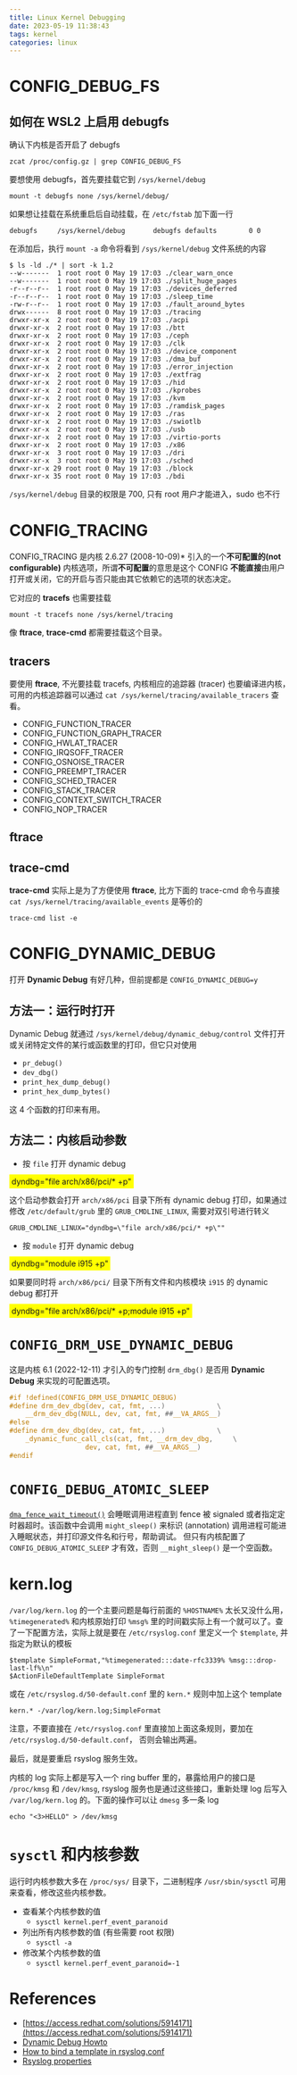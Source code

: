 ```yaml
---
title: Linux Kernel Debugging
date: 2023-05-19 11:38:43
tags: kernel
categories: linux
---
```


# CONFIG_DEBUG_FS

## 如何在 WSL2 上启用 debugfs

确认下内核是否开启了 debugfs

```
zcat /proc/config.gz | grep CONFIG_DEBUG_FS
```

要想使用 debugfs，首先要挂载它到 `/sys/kernel/debug`

```
mount -t debugfs none /sys/kernel/debug/
```

<!--more-->

如果想让挂载在系统重启后自动挂载，在 `/etc/fstab` 加下面一行

```
debugfs     /sys/kernel/debug       debugfs defaults        0 0
```

在添加后，执行 `mount -a` 命令将看到 `/sys/kernel/debug` 文件系统的内容

```
$ ls -ld ./* | sort -k 1.2
--w-------  1 root root 0 May 19 17:03 ./clear_warn_once
--w-------  1 root root 0 May 19 17:03 ./split_huge_pages
-r--r--r--  1 root root 0 May 19 17:03 ./devices_deferred
-r--r--r--  1 root root 0 May 19 17:03 ./sleep_time
-rw-r--r--  1 root root 0 May 19 17:03 ./fault_around_bytes
drwx------  8 root root 0 May 19 17:03 ./tracing
drwxr-xr-x  2 root root 0 May 19 17:03 ./acpi
drwxr-xr-x  2 root root 0 May 19 17:03 ./btt
drwxr-xr-x  2 root root 0 May 19 17:03 ./ceph
drwxr-xr-x  2 root root 0 May 19 17:03 ./clk
drwxr-xr-x  2 root root 0 May 19 17:03 ./device_component
drwxr-xr-x  2 root root 0 May 19 17:03 ./dma_buf
drwxr-xr-x  2 root root 0 May 19 17:03 ./error_injection
drwxr-xr-x  2 root root 0 May 19 17:03 ./extfrag
drwxr-xr-x  2 root root 0 May 19 17:03 ./hid
drwxr-xr-x  2 root root 0 May 19 17:03 ./kprobes
drwxr-xr-x  2 root root 0 May 19 17:03 ./kvm
drwxr-xr-x  2 root root 0 May 19 17:03 ./ramdisk_pages
drwxr-xr-x  2 root root 0 May 19 17:03 ./ras
drwxr-xr-x  2 root root 0 May 19 17:03 ./swiotlb
drwxr-xr-x  2 root root 0 May 19 17:03 ./usb
drwxr-xr-x  2 root root 0 May 19 17:03 ./virtio-ports
drwxr-xr-x  2 root root 0 May 19 17:03 ./x86
drwxr-xr-x  3 root root 0 May 19 17:03 ./dri
drwxr-xr-x  3 root root 0 May 19 17:03 ./sched
drwxr-xr-x 29 root root 0 May 19 17:03 ./block
drwxr-xr-x 35 root root 0 May 19 17:03 ./bdi
```

`/sys/kernel/debug` 目录的权限是 700, 只有 root 用户才能进入，sudo 也不行

# CONFIG_TRACING

CONFIG_TRACING 是内核 2.6.27 (2008-10-09)* 引入的一个**不可配置的(not configurable)** 内核选项，所谓**不可配置**的意思是这个 CONFIG **不能直接**由用户打开或关闭，它的开启与否只能由其它依赖它的选项的状态决定。

它对应的 **tracefs** 也需要挂载

```shell
mount -t tracefs none /sys/kernel/tracing
```
像 **ftrace**, **trace-cmd** 都需要挂载这个目录。

## tracers

要使用 **ftrace**, 不光要挂载 tracefs, 内核相应的追踪器 (tracer) 也要编译进内核，可用的内核追踪器可以通过 `cat /sys/kernel/tracing/available_tracers` 查看。

- CONFIG_FUNCTION_TRACER
- CONFIG_FUNCTION_GRAPH_TRACER
- CONFIG_HWLAT_TRACER
- CONFIG_IRQSOFF_TRACER
- CONFIG_OSNOISE_TRACER
- CONFIG_PREEMPT_TRACER
- CONFIG_SCHED_TRACER
- CONFIG_STACK_TRACER
- CONFIG_CONTEXT_SWITCH_TRACER
- CONFIG_NOP_TRACER

## ftrace

## trace-cmd

**trace-cmd** 实际上是为了方便使用 **ftrace**, 比方下面的 trace-cmd 命令与直接 `cat /sys/kernel/tracing/available_events` 是等价的

```shell
trace-cmd list -e
```

# CONFIG_DYNAMIC_DEBUG

打开 **Dynamic Debug** 有好几种，但前提都是 `CONFIG_DYNAMIC_DEBUG=y`

## 方法一：运行时打开

Dynamic Debug 就通过 `/sys/kernel/debug/dynamic_debug/control` 文件打开或关闭特定文件的某行或函数里的打印，但它只对使用

- `pr_debug()`
- `dev_dbg()`
- `print_hex_dump_debug()`
- `print_hex_dump_bytes()`

这 4 个函数的打印来有用。

## 方法二：内核启动参数

- 按 `file` 打开 dynamic debug

<span style="background-color: yellow; padding: 4px;">dyndbg="file arch/x86/pci/* +p"</span>

这个启动参数会打开 `arch/x86/pci` 目录下所有 dynamic debug 打印，如果通过修改 `/etc/default/grub` 里的 `GRUB_CMDLINE_LINUX`, 需要对双引号进行转义

```
GRUB_CMDLINE_LINUX="dyndbg=\"file arch/x86/pci/* +p\""
```

- 按 `module` 打开 dynamic debug

<span style="background-color: yellow; padding: 4px;">dyndbg="module i915 +p"</span>

如果要同时将 `arch/x86/pci/` 目录下所有文件和内核模块 `i915` 的 dynamic debug 都打开

<span style="background-color: yellow; padding: 4px;">dyndbg="file arch/x86/pci/* +p;module i915 +p"</span>

# `CONFIG_DRM_USE_DYNAMIC_DEBUG`

这是内核 6.1 (2022-12-11) 才引入的专门控制 `drm_dbg()` 是否用 **Dynamic Debug** 来实现的可配置选项。

```c
#if !defined(CONFIG_DRM_USE_DYNAMIC_DEBUG)
#define drm_dev_dbg(dev, cat, fmt, ...)				\
	__drm_dev_dbg(NULL, dev, cat, fmt, ##__VA_ARGS__)
#else
#define drm_dev_dbg(dev, cat, fmt, ...)				\
	_dynamic_func_call_cls(cat, fmt, __drm_dev_dbg,		\
			       dev, cat, fmt, ##__VA_ARGS__)
#endif
```

# `CONFIG_DEBUG_ATOMIC_SLEEP`

[`dma_fence_wait_timeout()`](https://www.kernel.org/doc/html/latest/driver-api/dma-buf.html?highlight=dma_fence_wait_timeout#c.dma_fence_wait_timeout) 会睡眠调用进程直到 fence 被 signaled 或者指定定时器超时。该函数中会调用 `might_sleep()` 来标识 (annotation) 调用进程可能进入睡眠状态，并打印源文件名和行号，帮助调试。 但只有内核配置了 `CONFIG_DEBUG_ATOMIC_SLEEP` 才有效，否则 `__might_sleep()` 是一个空函数。

# kern.log

`/var/log/kern.log` 的一个主要问题是每行前面的 `%HOSTNAME%` 太长又没什么用，`%timegenerated%` 和内核原始打印 `%msg%` 里的时间戳实际上有一个就可以了。查了一下配置方法，实际上就是要在 `/etc/rsyslog.conf` 里定义一个 `$template`, 并指定为默认的模板

```
$template SimpleFormat,"%timegenerated:::date-rfc3339% %msg:::drop-last-lf%\n"
$ActionFileDefaultTemplate SimpleFormat
```

或在 `/etc/rsyslog.d/50-default.conf` 里的 `kern.*` 规则中加上这个 template

```
kern.* -/var/log/kern.log;SimpleFormat
```

注意，不要直接在 `/etc/rsyslog.conf` 里直接加上面这条规则，要加在 `/etc/rsyslog.d/50-default.conf`， 否则会输出两遍。

最后，就是要重启 rsyslog 服务生效。

内核的 log 实际上都是写入一个 ring buffer 里的，暴露给用户的接口是 `/proc/kmsg` 和 `/dev/kmsg`, rsyslog 服务也是通过这些接口，重新处理 log 后写入 `/var/log/kern.log` 的。下面的操作可以让 `dmesg` 多一条 log

```shell
echo "<3>HELLO" > /dev/kmsg
```

# `sysctl` 和内核参数

运行时内核参数大多在 `/proc/sys/` 目录下，二进制程序 `/usr/sbin/sysctl` 可用来查看，修改这些内核参数。

- 查看某个内核参数的值
	- `sysctl kernel.perf_event_paranoid`
- 列出所有内核参数的值 (有些需要 root 权限)
	- `sysctl -a`
- 修改某个内核参数的值
	- `sysctl kernel.perf_event_paranoid=-1`

# References

- [https://access.redhat.com/solutions/5914171](https://access.redhat.com/solutions/5914171)
- [Dynamic Debug Howto](https://www.kernel.org/doc/html/v4.14/admin-guide/dynamic-debug-howto.html)
- [How to bind a template in rsyslog.conf](https://www.rsyslog.com/how-to-bind-a-template/)
- [Rsyslog properties](https://www.rsyslog.com/doc/configuration/properties.html#message-properties)
